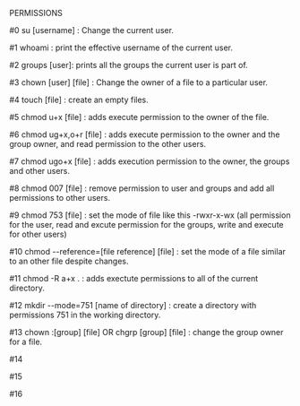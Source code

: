 PERMISSIONS

#0 su [username] : Change the current user.

#1 whoami : print the effective username of the current user.

#2 groups [user]: prints all the groups the current user is part of.

#3 chown [user] [file] : Change the owner of a file to a particular user. 

#4 touch [file] : create an empty files.

#5 chmod u+x [file] : adds execute permission to the owner of the file.

#6 chmod ug+x,o+r [file] : adds execute permission to the owner and the group owner, and read permission to the other users.

#7 chmod ugo+x [file] : adds execution permission to the owner, the groups and other users.

#8 chmod 007 [file] : remove permission to user and groups and add all permissions to other users.

#9 chmod 753 [file] : set the mode of file like this -rwxr-x-wx (all permission for the user, read and excute permission for the groups, write and execute for other users)

#10 chmod --reference=[file reference] [file] : set the mode of a file similar to an other file despite changes. 

#11 chmod -R a+x . : adds exectute permissions to all of the current directory.

#12 mkdir --mode=751 [name of directory] : create a directory with permissions 751 in the working directory.

#13 chown :[group] [file] OR chgrp [group] [file] : change the group owner for a file.

#14

#15

#16
